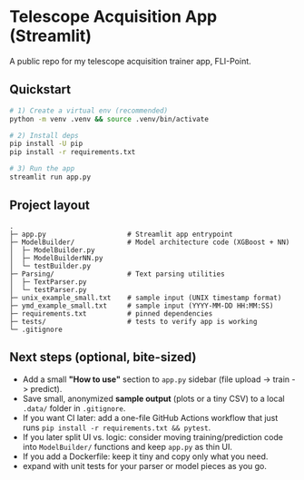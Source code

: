 # Telescope Acquisition App (Streamlit)

A public repo for my telescope acquisition trainer app, FLI-Point. 

## Quickstart

```bash
# 1) Create a virtual env (recommended)
python -m venv .venv && source .venv/bin/activate

# 2) Install deps
pip install -U pip
pip install -r requirements.txt

# 3) Run the app
streamlit run app.py
```

## Project layout

```
.
├─ app.py                    # Streamlit app entrypoint
├─ ModelBuilder/             # Model architecture code (XGBoost + NN)
│  ├─ ModelBuilder.py
│  ├─ ModelBuilderNN.py
│  └─ testBuilder.py
├─ Parsing/                  # Text parsing utilities
│  ├─ TextParser.py
│  └─ testParser.py
├─ unix_example_small.txt    # sample input (UNIX timestamp format)
├─ ymd_example_small.txt     # sample input (YYYY-MM-DD HH:MM:SS)
├─ requirements.txt          # pinned dependencies
├─ tests/                    # tests to verify app is working
└─ .gitignore
```

## Next steps (optional, bite-sized)

- Add a small **"How to use"** section to `app.py` sidebar (file upload -> train -> predict).
- Save small, anonymized **sample output** (plots or a tiny CSV) to a local `.data/` folder in `.gitignore`.
- If you want CI later: add a one-file GitHub Actions workflow that just runs `pip install -r requirements.txt && pytest`.
- If you later split UI vs. logic: consider moving training/prediction code into `ModelBuilder/` functions and keep `app.py` as thin UI.
- If you add a Dockerfile: keep it tiny and copy only what you need.
- expand with unit tests for your parser or model pieces as you go.
